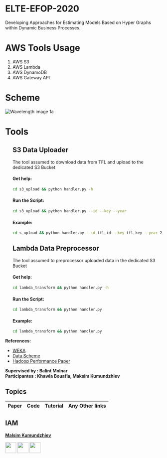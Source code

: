 # ELTE-EFOP-2020
Developing Approaches for Estimating Models Based on Hyper Graphs within Dynamic Business Processes.

# AWS Tools Usage
1. AWS S3
2. AWS Lambda
3. AWS DynamoDB
4. AWS Gateway API 

# Scheme
![Wavelength image 1a](https://user-images.githubusercontent.com/37558223/78239597-2fb25700-74de-11ea-91fe-aaff905759b2.png)


# Tools
<ul>
<h2>S3 Data Uploader</h2>
The tool assumed to download data from TFL and upload to the dedicated S3 Bucket

#### Get help: 
````bash
cd s3_upload && python handler.py -h   
````
#### Run the Script: 
````bash
cd s3_upload && python handler.py --id --key --year  
````
#### Example: 
````bash
cd s_upload && python handler.py --id tfl_id --key tfl_key --year 2020  
````
</ul>

<ul>
<h2>Lambda Data Preprocessor</h2>
The tool assumed to preprocessor uploaded data in the dedicated S3 Bucket

#### Get help: 
````bash
cd lambda_transform && python handler.py -h   
````
#### Run the Script: 
````bash
cd lambda_transform && python handler.py   
````
#### Example: 
````bash
cd lambda_transform && python handler.py   
````
</ul>

<b>References:</b><br>
<ul>
<li><a href="https://machinelearningmastery.com/estimate-performance-machine-learning-algorithms-weka/">WEKA</a></li>
  <li><a href="https://drive.google.com/file/d/1Bo1c6BJNfdim81CWp7VbqLNkP3RAawGk/view?ts=5e55708d">Data Scheme</a></li>
  <li><a href="https://www.researchgate.net/publication/273462758_Hadoop_Performance_Modeling_for_Job_Estimation_and_Resource_Provisioning">Hadoop Performance Paper</a></li>
</ul>


<b>Supervised by : Balint Molnar</b><br>
<b>Participantes : Khawla Bouafia, Maksim Kumundzhiev</b>


## Topics
|Paper|Code|Tutorial|Any Other links|
|-----|----|--------|---------------|


## IAM

**[Malsim Kumundzhiev](https://github.com/KumundzhievMaxim)**

[<img src="http://i.imgur.com/0o48UoR.png" width="35">](https://github.com/KumundzhievMaxim)             [<img src="https://i.imgur.com/0IdggSZ.png" width="35">](https://www.linkedin.com/in/maksim-kumundzhiev/)             [<img src="https://loading.io/s/icon/vzeour.svg" width="35">](https://www.kaggle.com/maximkumundzhiev)               
